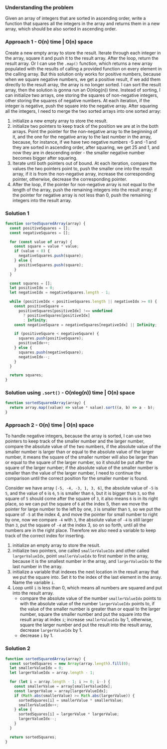 ### Understanding the problem

Given an array of integers that are sorted in ascending order, write a function that squares all the integers in the array and returns them in a new array, which should be also sorted in ascending order.

### Approach 1 - O(n) time | O(n) space

Create a new empty array to store the result. Iterate through each integer in the array, square it and push it to the result array. After the loop, return the result array. Or I can use the `.map()` function, which returns a new array populated with the results of calling a provided function on every element in the calling array. But this solution only works for positive numbers, because when we square negative numbers, we get a positive result, if we add them directly to the result array, the array is no longer sorted. I can sort the result array, then the solution is gonna run an O(nlog(n)) time. Instead of sorting, I can initialize two arrays, one storing the squares of non-negative integers, other storing the squares of negative numbers. At each iteration, if the integer is negative, push the square into the negative array. After squaring all the integers, I need to merge the two sorted arrays into one sorted array:

1. initialize a new empty array to store the result.
2. initialize two pointers to keep track of the position we are at in the both arrays. Point the pointer for the non-negative array to the beginning of it, and the one for the negative array to the last number in the array, because, for instance, if we have two negative numbers -5 and -1 and they are sorted in ascending order, after squaring, we get 25 and 1, and now they are in descending order - the smaller negative number becomes bigger after squaring.
3. Iterate until both pointers out of bound. At each iteration, compare the values the two pointers point to, push the smaller one into the result array, if it is from the non-negative array, increase the corresponding pointer, otherwise, decrease the corresponding pointer.
4. After the loop, if the pointer for non-negative array is not equal to the length of the array, push the remaining integers into the result array; if the pointer for negative array is not less than 0, push the remaining integers into the result array.

### Solution 1

```js
function sortedSquaredArray(array) {
  const positiveSquares = [];
  const negativeSquares = [];

  for (const value of array) {
    const square = value * value;
    if (value < 0) {
      negativeSquares.push(square);
    } else {
      positiveSquares.push(square);
    }
  }

  const squares = [];
  let positiveIdx = 0;
  let negativeIdx = negativeSquares.length - 1;

  while (positiveIdx < positiveSquares.length || negativeIdx >= 0) {
    const positiveSquare =
      positiveSquares[positiveIdx] !== undefined
        ? positiveSquares[positiveIdx]
        : Infinity;
    const negativeSquare = negativeSquares[negativeIdx] || Infinity;

    if (positiveSquare < negativeSquare) {
      squares.push(positiveSquare);
      positiveIdx++;
    } else {
      squares.push(negativeSquare);
      negativeIdx--;
    }
  }

  return squares;
}
```

### Solution using `.sort()` - O(nlog(n)) time | O(n) space

```js
function sortedSquaredArray(array) {
  return array.map((value) => value * value).sort((a, b) => a - b);
}
```

### Approach 2 - O(n) time | O(n) space

To handle negative integers, because the array is sorted, I can use two pointers to keep track of the smaller number and the larger number, compare the absolute value of the two numbers, if the absolute value of the smaller number is larger than or equal to the absolute value of the larger number, it means the square of the smaller number will also be larger than or equal to the square of the larger number, so it should be put after the square of the larger number; if the absolute value of the smaller number is smaller than the value of the larger number, I need to continue the comparison until the correct position for the smaller number is found.

Consider we have array `[-5, -4, -3, 1, 3, 6]`, the absolute value of `-5` is `5`, and the value of `6` is `6`, `5` is smaller than `6`, but it is bigger than `3`, so the square of `5` should come after the square of `3`, it also means `6` is in its right place, so we can put the square of `6` at the index 5, then we move the pointer for large number to the left by one, `3` is smaller than `5`, so we put the square of `-5` at the index 4, and move the pointer for small number to right by one, now we compare `-4` with `3`, the absolute value of `-4` is still larger than `3`, put the square of `-4` at the index 3, so on so forth, until all the numbers are in the right place. Therefore we also need a variable to keep track of the correct index for inserting.

1. initialize an empty array to store the result.
2. initialize two pointers, one called `smallerValueIdx` and other called `largerValueIdx`, point `smallerValueIdx` to first number in the array, because it is the smallest number in the array, and `largerValueIdx` to the last number in the array.
3. initialize a variable that indexes the next location in the result array that we put the square into. Set it to the index of the last element in the array. Name the variable `i`.
4. Loop until `i` is less than 0, which means all numbers are squared and put into the result array.
   - compare the absolute value of the number `smallerValueIdx` points to with the absolute value of the number `largerValueIdx` points to, if the value of the smaller number is greater than or equal to the larger number, square the smaller number and put the square into the result array at index `i`; increase `smallerValueIdx` by 1, otherwise, square the larger number and put the result into the result array, decrease `largerValueIdx` by 1.
   - decrease `i` by 1.

### Solution 2

```js
function sortedSquaredArray(array) {
  const sortedSquares = new Array(array.length).fill(0);
  let smallerValueIdx = 0;
  let largerValueIdx = array.length - 1;

  for (let i = array.length - 1; i >= 0; i--) {
    const smallerValue = array[smallerValueIdx];
    const largerValue = array[largerValueIdx];
    if (Math.abs(smallerValue) >= Math.abs(largerValue)) {
      sortedSquares[i] = smallerValue * smallerValue;
      smallerValueIdx++;
    } else {
      sortedSquares[i] = largerValue * largerValue;
      largerValueIdx--;
    }
  }

  return sortedSquares;
}
```
